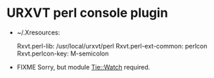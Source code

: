 # URXVT perl console plugin

* ~/.Xresources:

    Rxvt.perl-lib: /usr/local/urxvt/perl
    Rxvt.perl-ext-common: perlcon
    Rxvt.perlcon-key: M-semicolon

* FIXME Sorry, but module [Tie::Watch](http://search.cpan.org/~srezic/Tk-804.030/lib/Tie/Watch.pm) required.
